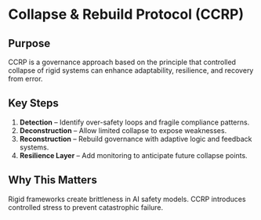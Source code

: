 # Collapse & Rebuild Protocol (CCRP)

## Purpose
CCRP is a governance approach based on the principle that controlled collapse
of rigid systems can enhance adaptability, resilience, and recovery from error.

## Key Steps
1. **Detection** – Identify over-safety loops and fragile compliance patterns.
2. **Deconstruction** – Allow limited collapse to expose weaknesses.
3. **Reconstruction** – Rebuild governance with adaptive logic and feedback systems.
4. **Resilience Layer** – Add monitoring to anticipate future collapse points.

## Why This Matters
Rigid frameworks create brittleness in AI safety models. CCRP introduces
controlled stress to prevent catastrophic failure.
